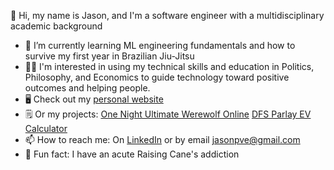 🫡 Hi, my name is Jason, and I'm a software engineer with a multidisciplinary academic background 

- 🌱 I’m currently learning ML engineering fundamentals and how to survive my first year in Brazilian Jiu-Jitsu
- 👨‍🎓 I'm interested in using my technical skills and education in Politics, Philosophy, and Economics to guide technology toward positive outcomes and helping people.
- 🖥️ Check out my [personal website](https://jason-phillips47.github.io/)
- 🗒️ Or my projects:
  [One Night Ultimate Werewolf Online](https://onuwo.netlify.app/)
  [DFS Parlay EV Calculator](http://www.sports-dex.com/)
- 📫 How to reach me: On [LinkedIn](https://www.linkedin.com/in/jason-phillips47/) or by email jasonpve@gmail.com
- 🍗 Fun fact: I have an acute Raising Cane's addiction
